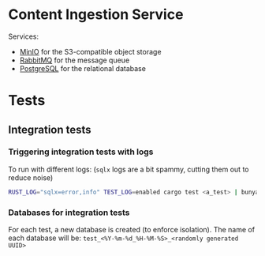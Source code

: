 # Content Ingestion Service

Services:
- [MinIO](https://github.com/minio/minio) for the S3-compatible object storage
- [RabbitMQ](https://kafka.apache.org/) for the message queue
- [PostgreSQL](https://www.postgresql.org/) for the relational database

# Tests
## Integration tests
### Triggering integration tests with logs

To run with different logs: (`sqlx` logs are a bit spammy, cutting them out to reduce noise)
```bash
RUST_LOG="sqlx=error,info" TEST_LOG=enabled cargo test <a_test> | bunyan
```

### Databases for integration tests

For each test, a new database is created (to enforce isolation). 
The name of each database will be: `test_<%Y-%m-%d_%H-%M-%S>_<randomly generated UUID>`
